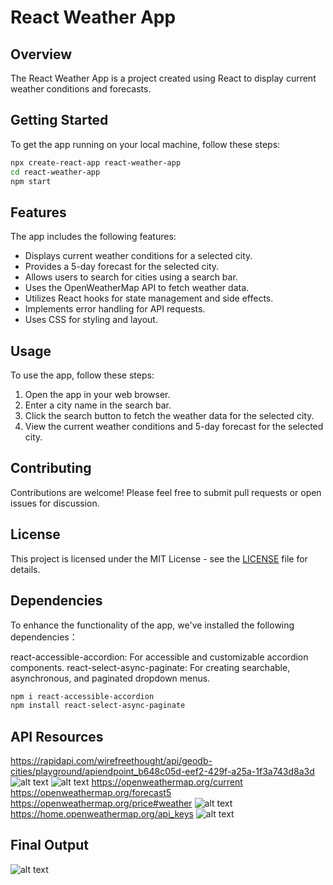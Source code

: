 # React Weather App

## Overview
The React Weather App is a project created using React to display current weather conditions and forecasts.

## Getting Started

To get the app running on your local machine, follow these steps:

```bash
npx create-react-app react-weather-app
cd react-weather-app
npm start  

```

## Features

The app includes the following features:

- Displays current weather conditions for a selected city.
- Provides a 5-day forecast for the selected city.
- Allows users to search for cities using a search bar.
- Uses the OpenWeatherMap API to fetch weather data.
- Utilizes React hooks for state management and side effects.
- Implements error handling for API requests.
- Uses CSS for styling and layout.

## Usage

To use the app, follow these steps:

1. Open the app in your web browser.
2. Enter a city name in the search bar.
3. Click the search button to fetch the weather data for the selected city.
4. View the current weather conditions and 5-day forecast for the selected city.

## Contributing

Contributions are welcome! Please feel free to submit pull requests or open issues for discussion.

## License

This project is licensed under the MIT License - see the [LICENSE](LICENSE) file for details.

## Dependencies

To enhance the functionality of the app, we've installed the following dependencies：

react-accessible-accordion: For accessible and customizable accordion components.
react-select-async-paginate: For creating searchable, asynchronous, and paginated dropdown menus.

```bash
npm i react-accessible-accordion
npm install react-select-async-paginate   
```

## API Resources

https://rapidapi.com/wirefreethought/api/geodb-cities/playground/apiendpoint_b648c05d-eef2-429f-a25a-1f3a743d8a3d
![alt text](image.png)
![alt text](image-1.png)
https://openweathermap.org/current
https://openweathermap.org/forecast5
https://openweathermap.org/price#weather
![alt text](image-2.png)
https://home.openweathermap.org/api_keys
![alt text](image-3.png)

## Final Output
![alt text](image-4.png)

